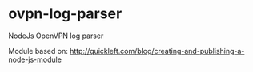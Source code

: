 # ovpn-log-parser
NodeJs OpenVPN log parser



Module based on: http://quickleft.com/blog/creating-and-publishing-a-node-js-module
